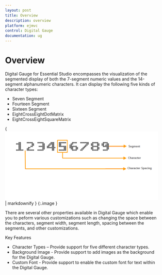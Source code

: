 ```yaml
---
layout: post
title: Overview
description: overview
platform: ejmvc
control: Digital Gauge
documentation: ug
---
```


# Overview

Digital Gauge for Essential Studio encompasses the visualization of the segmented display of both the 7-segment numeric values and the 14-segment alphanumeric characters. It can display the following five kinds of character types:

* Seven Segment
* Fourteen Segment
* Sixteen Segment
* EightCrossEightDotMatrix
* EightCrossEightSquareMatrix

{ ![](Overview_images/Overview_img1.png) | markdownify }
{:.image }


There are several other properties available in Digital Gauge which enable you to peform various customizations such as changing the space between the characters, segment width, segment length, spacing between the segments, and other customizations.

Key Features

* Character Types – Provide support for five different character types.
* Background Image - Provide support to add images as the background for the Digital Gauge.
* Custom Font - Provide support to enable the custom font for text within the Digital Gauge.

